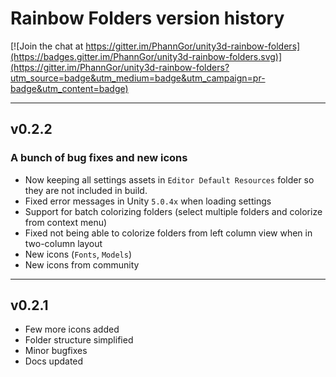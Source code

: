 # Rainbow Folders version history

[![Join the chat at https://gitter.im/PhannGor/unity3d-rainbow-folders](https://badges.gitter.im/PhannGor/unity3d-rainbow-folders.svg)](https://gitter.im/PhannGor/unity3d-rainbow-folders?utm_source=badge&utm_medium=badge&utm_campaign=pr-badge&utm_content=badge)

---

## v0.2.2

### A bunch of bug fixes and new icons

+ Now keeping all settings assets in `Editor Default Resources` folder so they are not included in build.
+ Fixed error messages in Unity `5.0.4x` when loading settings
+ Support for batch colorizing folders (select multiple folders and colorize from context menu)
+ Fixed not being able to colorize folders from left column view when in two-column layout
+ New icons (`Fonts`, `Models`)
+ New icons from community

---

## v0.2.1

+ Few more icons added
+ Folder structure simplified
+ Minor bugfixes
+ Docs updated
